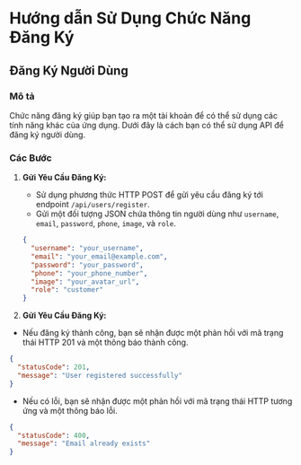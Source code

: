 # Hướng dẫn Sử Dụng Chức Năng Đăng Ký

## Đăng Ký Người Dùng

### Mô tả

Chức năng đăng ký giúp bạn tạo ra một tài khoản để có thể sử dụng các tính năng khác của ứng dụng. Dưới đây là cách bạn có thể sử dụng API để đăng ký người dùng.

### Các Bước

1. **Gửi Yêu Cầu Đăng Ký:**
   - Sử dụng phương thức HTTP POST để gửi yêu cầu đăng ký tới endpoint `/api/users/register`.
   - Gửi một đối tượng JSON chứa thông tin người dùng như `username`, `email`, `password`, `phone`, `image`, và `role`.

   ```json
   {
     "username": "your_username",
     "email": "your_email@example.com",
     "password": "your_password",
     "phone": "your_phone_number",
     "image": "your_avatar_url",
     "role": "customer"
   }
   ```

2. **Gửi Yêu Cầu Đăng Ký:**
- Nếu đăng ký thành công, bạn sẽ nhận được một phản hồi với mã trạng thái HTTP 201 và một thông báo thành công.
```json
{
  "statusCode": 201,
  "message": "User registered successfully"
}
```
- Nếu có lỗi, bạn sẽ nhận được một phản hồi với mã trạng thái HTTP tương ứng và một thông báo lỗi.
```json
{
  "statusCode": 400,
  "message": "Email already exists"
}
```